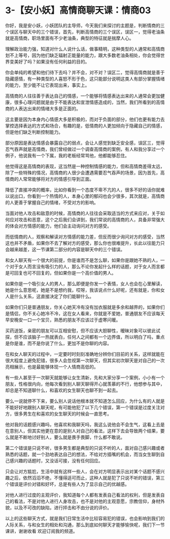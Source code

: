 # 3-【安小妖】高情商聊天课：情商03

你好，我是安小妖，小妖团队的主导师，今天我们来探讨的主题是，判断情商的三个误区与聊天中的三个错误，首先，判断高情商的三个误区，误区一，觉得老油条就是高情商，职场里面有不少老油条，典型的特征就是揣摩人心。

理解政治能力强，知道对什么人说什么话，做事精明，这种类型的人通常和高情商划不上等号，因为他们缺乏辐射正能量的能力，跟大多数老油条相处，你会觉得世界变美好了吗？如果没有任何利益的目的。

你会单纯的希望和他们待下去吗？并不会，对不对？误区二，觉得高情商就是善于隐藏感情，有一种类型的人喜怒不形于色，这只能部分说明这类人有部分掌握情绪的能力，至少能不让它表现出来，事实上。

高情商的人往往善于表达自己的情感，一个能够将情感表达出来的人通常会更加健康，很多心理问题就是由于不能表达和宣泄情感造成的，当然，我们所看到的高情商的人表达出来的情绪大多是正面的。

这主要是因为本身内心情感大多是积极的，而对于负面的部分，他们也更有能力去掌控选择表达的方式和场合，有趣的是，低情商的人更加倾向于隐藏自己的情感，但是他们缺乏判断控制能力。

部分原因是表达情感会暴露自己的弱点，会让人感觉到缺乏安全感，误区三，觉得忍气吞声就是高情商，我们曾经做过一个调查高情商的案例，有人和我分享过一个例子，他说我有一个下属，我的老板经常骂他，他都能够忍住。

他觉得这是高情商的表现，这当然是一种控制情感的能力，但和高情商差得太远，除了一些特殊的情况，高情商的人很少会遭遇需要忍气吞声的场景，因为首先，高情商的人常常能够将对方的情感引导到正面。

降低了直接冲突的概率，比如你看到一个态度不卑不亢的人，很多不好的话你就难以说出口，你看到一个热情的人，本身心里的郁闷也会少很多，其次就是，高情商的人更善于掌握自己的情绪，不受对方的影响。

当面对他人攻击和敌意的时候，高情商的人往往会采取适当的方式来应对，关于如何应对攻击和恶意，这个之后我们会讲到，我们常说的高情商的人，具备非常强大的体会对方情感的能力，他们会主动询问对方的感受。

而低情商的人，观察和解读对方情感的能力差，但反而很少询问对方的感受，当然这也并不矛盾，如果你不去了解对方的感受，那么你也很难提升，长此以往能力只会越来越差，这一节课第二部分的内容是聊天中的三个错误。

和女人聊天有一个很大的前提，你是谁而不是怎么聊，如果你是跟她不熟的人，一个对于女人而言没有吸引力的人，那么不论你发起什么样的话题，对于女人而言都是可回复也可不回复的，但如果你是一个高价值的男人。

如果你是一个吸引女人的男人，那么即便是你发一个表情，女人也会在心里解读，她是什么意思呢，她是不是想约我，哎呀，我该说点什么好呢，还有就是，你和女人是什么关系，这直接决定了你们能聊什么。

如果你们只是普通朋友，你关心她天冷有没有加衣服就是多余和越界的，如果你们是情侣，你不关心她冷不冷，这在女人看来，你就是不爱她，普通朋友不应该每天早安晚安一口一个宝贝，熟悉的朋友不应该过于虚寒问暖。

买药送饭，亲密的朋友可以互相安慰，但不应该大胆聊性，暧昧对象可以彼此试探，但不应该脑子一热就表白，任何人之间都有一个边界值，所以明白了吗，重点是你是谁，而不是你说了什么，更加不是你聊的内容。

在和女人聊天的过程中，一定要时时刻刻准确地分辨你们目前的关系，这样就能在很大程度上避免犯错，很多人会忽视第一次聊天，但其实初次聊天是对自己的一次亮相展示，也是最能够体现一个人情商高低的。

有一些人甚至于一次聊天就能够让女生清新，先和大家分享一个案例，小小有一个朋友，性格很内向，他每次看到别人聊天聊得开心就羡慕的不行，他想参与其中，却总是不知道聊什么，和喜欢的女生聊天也聊不到一起去。

要么一说就停不下来，要么别人说话他根本就不知道怎么回应，为什么有的人就是不能好好地跟别人聊天呢，有可能他犯了以下几个错误，第一个错误是过度关注对方，很多男生在和喜欢的女生聊天的时候会一直思考。

他对我的话题感兴趣吗，他喜欢和我聊天吗，我这么说他会不会生气，这看上去是在意别人，但其实他更在意的是别人对自己的看法，这样下去会导致两个结果，要么就是不断地讨好别人，要么就是畏手畏脚，什么都不敢说。

第二个错误是只说不听，很多男生都是典型的只说不听的人，面对自己感兴趣或者熟悉的话题，就一个劲地表达自己的想法，不给对方插嘴的机会，而当女生聊到自己感兴趣的话题时，又没话可接，没有任何回应。

只会让对方尴尬，生活中就有这样一些人，会在对方明显表示出对某个话题不感兴趣之后，依然滔滔不绝，不懂得适可而止，这种人就是犯了只说不听的错误，第三个错误是评价对错和好坏，总是有些人为了显示自己的优越感。

对他人进行过度的主观评价，我知道每个人都有发表自己看法的权利，但是发表自己的看法，不是对他人进行人身攻击，也不是对他的主观意愿，宗教信仰，身材外貌，以及不可改的缺陷，进行抨击和不由分说的评价。

以上的这些聊天方式，就是我们日常生活中比较容易犯的错误，也会影响到我们的人际关系，与和女生的相处和沟通，那么到底如何聊天才能够愉快呢，我们下一节课讲，谢谢收看 欢迎订阅我的频道。

